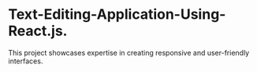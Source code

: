 # Text-Editing-Application-Using-React.js.
This project showcases expertise in creating responsive and user-friendly interfaces.
